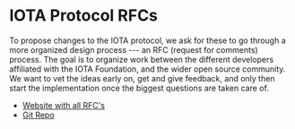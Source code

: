 # IOTA Protocol RFCs

To propose changes to the IOTA protocol, we ask for these to go through a more organized design process --- an RFC (request for comments) process. The goal is to organize work between the different developers affiliated with the IOTA Foundation, and the wider open source community. We want to vet the ideas early on, get and give feedback, and only then start the implementation once the biggest questions are taken care of.


- [Website with all RFC's](https://iotaledger.github.io/protocol-rfcs)
- [Git Repo](https://github.com/iotaledger/protocol-rfcs)